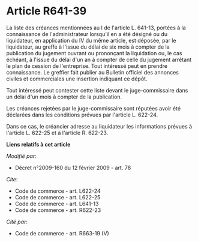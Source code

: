 # Article R641-39

La liste des créances mentionnées au I de l'article L. 641-13, portées à la connaissance de l'administrateur lorsqu'il en a
été désigné ou du liquidateur, en application du IV du même article, est déposée, par le liquidateur, au greffe à l'issue du
délai de six mois à compter de la publication du jugement ouvrant ou prononçant la liquidation ou, le cas échéant, à l'issue
du délai d'un an à compter de celle du jugement arrêtant le plan de cession de l'entreprise. Tout intéressé peut en prendre
connaissance. Le greffier fait publier au Bulletin officiel des annonces civiles et commerciales une insertion indiquant ce
dépôt. 

Tout intéressé peut contester cette liste devant le juge-commissaire dans un délai d'un mois à compter de la publication. 

Les créances rejetées par le juge-commissaire sont réputées avoir été déclarées dans les conditions prévues par l'article L.
622-24. 

Dans ce cas, le créancier adresse au liquidateur les informations prévues à l'article L. 622-25 et à l'article R. 622-23.

**Liens relatifs à cet article**

_Modifié par_:

  - Décret n°2009-160 du 12 février 2009 - art. 78

_Cite_:

  - Code de commerce - art. L622-24
  - Code de commerce - art. L622-25
  - Code de commerce - art. L641-13
  - Code de commerce - art. R622-23

_Cité par_:

  - Code de commerce - art. R663-19 (V)
